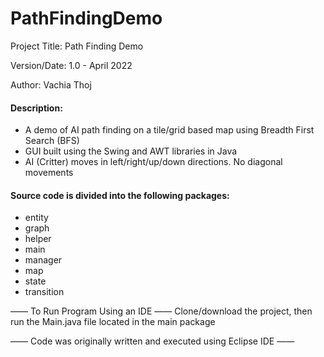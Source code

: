 # PathFindingDemo
Project Title: Path Finding Demo

Version/Date: 1.0 - April 2022

Author: Vachia Thoj

#### Description: 
- A demo of AI path finding on a tile/grid based map using Breadth First Search (BFS) 
- GUI built using the Swing and AWT libraries in Java
- AI (Critter) moves in left/right/up/down directions. No diagonal movements

#### Source code is divided into the following packages:
- entity
- graph
- helper
- main
- manager
- map
- state
- transition


—— To Run Program Using an IDE —— Clone/download the project, then run the Main.java file located in the main package

—— Code was originally written and executed using Eclipse IDE ——
